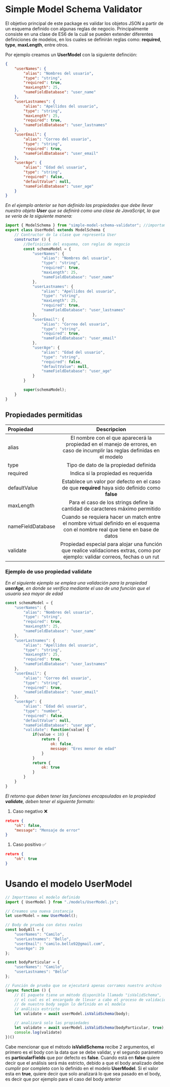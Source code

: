 # Simple Model Schema Validator

El objetivo principal de este package es validar los objetos JSON a partir de un esquema definido con algunas reglas de negocio. Principalmente consiste en una clase de ES6 de la cuál se pueden extender diferentes definiciones de modelos, en los cuales se definirán reglas como: **required**, **type**, **maxLength**, entre otros.

Por ejemplo creamos un <strong>UserModel</strong> con la siguiente definción:
```json
{
    "userNames": {
        "alias": "Nombres del usuario",
        "type": "string",
        "required": true,
        "maxLength": 25,
        "nameFieldDatabase": "user_name"
    },
    "userLastnames": {
        "alias": "Apellidos del usuario",
        "type": "string",
        "maxLength": 25,
        "required": true,
        "nameFieldDatabase": "user_lastnames"
    },
    "userEmail": {
        "alias": "Correo del usuario",
        "type": "string",
        "required": true,
        "nameFieldDatabase": "user_email"
    },
    "userAge": {
        "alias": "Edad del usuario",
        "type": "string",
        "required": false,
        "defaultValue": null,
        "nameFieldDatabase": "user_age"
    }
}
```
<em>En el ejemplo anterior se han definido las propiedades que debe llevar nuestro objeto <strong>User</strong> que se definirá como una clase de JavaScript, la que se vería de la siguiente manera:</em>

```js
import { ModelSchema } from "simple-model-schema-validator"; //importamos el paquete
export class UserModel extends ModelSchema {
    // Contructor de la clase que representa User
    constructor () {
        //Definición del esquema, con reglas de negocio 
        const schemaModel = {
            "userNames": {
                "alias": "Nombres del usuario",
                "type": "string",
                "required": true,
                "maxLength": 25,
                "nameFieldDatabase": "user_name"
            },
            "userLastnames": {
                "alias": "Apellidos del usuario",
                "type": "string",
                "maxLength": 25,
                "required": true,
                "nameFieldDatabase": "user_lastnames"
            },
            "userEmail": {
                "alias": "Correo del usuario",
                "type": "string",
                "required": true,
                "nameFieldDatabase": "user_email"
            },
            "userAge": {
                "alias": "Edad del usuario",
                "type": "string",
                "required": false,
                "defaultValue": null,
                "nameFieldDatabase": "user_age"
            }
        }

        super(schemaModel);
    }
}
```

## Propiedades permitidas

| Propiedad      | Descripcion | 
| :---        |    :----:   |     
| alias      | El nombre con el que aparecerá la propiedad en el manejo de errores, en caso de incumplir las reglas definidas en el modelo       | 
| type   | Tipo de dato de la propiedad definida        | 
| required   | Indica si la propiedad es requerida        | 
| defaultValue   | Establece un valor por defecto en el caso de que **required** haya sido definido como **false**       | 
| maxLength   | Para el caso de los strings define la cantidad de caracteres máximo permitido         | 
| nameFieldDatabase   | Cuando se requiera hacer un match entre el nombre virtual definido en el esquema con el nombre real que tiene en base de datos         | 
| validate   | Propiedad especial para alojar una función que realice validaciones extras, como por ejemplo: validar correos, fechas o un rut         | 

### Ejemplo de uso propiedad validate
_En el siguiente ejemplo se emplea una validación para la propiedad **userAge**, en donde se verifica mediante el uso de una función que el usuario sea mayor de edad_
```js
const schemaModel = {
    "userNames": {
        "alias": "Nombres del usuario",
        "type": "string",
        "required": true,
        "maxLength": 25,
        "nameFieldDatabase": "user_name"
    },
    "userLastnames": {
        "alias": "Apellidos del usuario",
        "type": "string",
        "maxLength": 25,
        "required": true,
        "nameFieldDatabase": "user_lastnames"
    },
    "userEmail": {
        "alias": "Correo del usuario",
        "type": "string",
        "required": true,
        "nameFieldDatabase": "user_email"
    },
    "userAge": {
        "alias": "Edad del usuario",
        "type": "number",
        "required": false,
        "defaultValue": null,
        "nameFieldDatabase": "user_age",
        "validate": function(value) {
            if(value < 18) {
                return {
                    ok: false,
                    message: "Eres menor de edad"
                }
            }
            return {
                ok: true
            }
        }
    }
}
```
_El retorno que deben tener las funciones encapsuladas en la propiedad <strong>validate</strong>, deben tener el siguiente formato:_
1. Caso negativo :x:
```json
return {
    "ok": false,
    "message": "Mensaje de error"
}
```

1. Caso positivo :white_check_mark:
```json
return {
    "ok": true
}
```

# Usando el modelo UserModel
```js
// Importtamos el modelo definido
import { UserModel } from "./models/UserModel.js";

// Creamos una nueva instancia
let userModel = new UserModel();

// Body de prueba con datos reales
const bodyAll = {
    "userNames": "Camilo",
    "userLastnames": "Bello",
    "userEmail": "camilo.bello92@gmail.com",
    "userAge": 29
};

const bodyParticular = {
    "userNames": "Camilo",
    "userLastnames": "Bello"
};

// Función de prueba que se ejecutará apenas corramos nuestro archivo
(async function () {
    // El paquete tiene un método disponible llamado "isValidSchema",
    // el cual es el encargado de llevar a cabo el proceso de validación
    // de nuestro body según lo definido en el modelo
    // análisis estricto
    let validate = await userModel.isValidSchema(body);

    // analizará solo las propiedades 
    let validate = await userModel.isValidSchema(bodyParticular, true);
    console.log(validate)
})()
```

Cabe mencionar que el método **isValidSchema** recibe 2 argumentos, el primero es el body con la data que se debe validar, y el segundo parámetro es **particularFields** que por defecto es **false**. Cuando está en **false** quiere decir que el análisis será más estricto, debido a que el body analizado debe cumplir por completo con lo definido en el modelo **UserModel**. Si el valor esta en **true**, quiere decir que solo analizará lo que sea pasado en el body, es decir que por ejemplo para el caso del body anterior